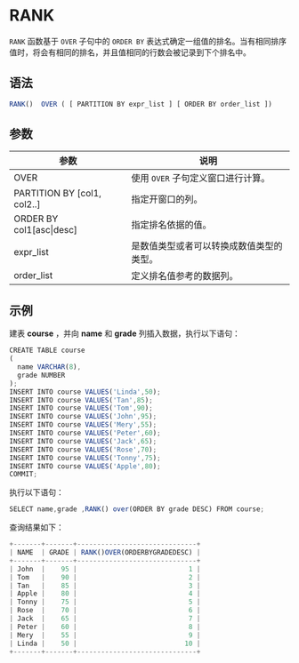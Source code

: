 RANK 
=========================



`RANK` 函数基于 `OVER` 子句中的 `ORDER BY` 表达式确定一组值的排名。当有相同排序值时，将会有相同的排名，并且值相同的行数会被记录到下个排名中。

语法 
--------------

```javascript
RANK()  OVER ( [ PARTITION BY expr_list ] [ ORDER BY order_list ])
```



参数 
--------------



|              参数               |          说明           |
|-------------------------------|-----------------------|
| OVER                          | 使用 `OVER` 子句定义窗口进行计算。 |
| PARTITION BY \[col1, col2..\] | 指定开窗口的列。              |
| ORDER BY col1\[asc\|desc\]    | 指定排名依据的值。             |
| expr_list                     | 是数值类型或者可以转换成数值类型的类型。  |
| order_list                    | 定义排名值参考的数据列。          |



示例 
--------------

建表 **course** ，并向 **name** 和 **grade** 列插入数据，执行以下语句：

```javascript
CREATE TABLE course
(
  name VARCHAR(8),
  grade NUMBER
);
INSERT INTO course VALUES('Linda',50);
INSERT INTO course VALUES('Tan',85);
INSERT INTO course VALUES('Tom',90);
INSERT INTO course VALUES('John',95);
INSERT INTO course VALUES('Mery',55);
INSERT INTO course VALUES('Peter',60);
INSERT INTO course VALUES('Jack',65);
INSERT INTO course VALUES('Rose',70);
INSERT INTO course VALUES('Tonny',75);
INSERT INTO course VALUES('Apple',80);
COMMIT;
```



执行以下语句：

```javascript
SELECT name,grade ,RANK() over(ORDER BY grade DESC) FROM course;
```



查询结果如下：

```javascript
+-------+-------+------------------------------+
| NAME  | GRADE | RANK()OVER(ORDERBYGRADEDESC) |
+-------+-------+------------------------------+
| John  |    95 |                            1 |
| Tom   |    90 |                            2 |
| Tan   |    85 |                            3 |
| Apple |    80 |                            4 |
| Tonny |    75 |                            5 |
| Rose  |    70 |                            6 |
| Jack  |    65 |                            7 |
| Peter |    60 |                            8 |
| Mery  |    55 |                            9 |
| Linda |    50 |                           10 |
+-------+-------+------------------------------+
```



